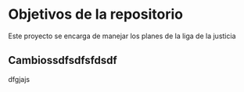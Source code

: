 # Objetivos de la repositorio

Este proyecto se encarga de manejar los planes de la liga de la justicia
## Cambiossdfsdfsfdsdf
dfgjajs
